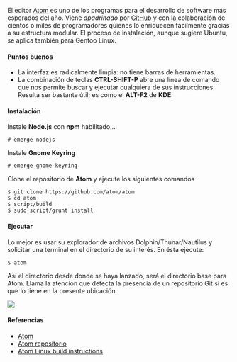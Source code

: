 
El editor [Atom](https://atom.io) es uno de los programas para el desarrollo de software más esperados del año. Viene _apadrinado_ por [GitHub](https://github.com/) y con la colaboración de cientos o miles de programadores quienes lo enriquecen fácilmente gracias a su estructura modular. El proceso de instalación, aunque sugiere Ubuntu, se aplica también para Gentoo Linux.

#### Puntos buenos

* La interfaz es radicalmente limpia: no tiene barras de herramientas.
* La combinación de teclas **CTRL-SHIFT-P** abre una línea de comando que nos permite buscar y ejecutar cualquiera de sus instrucciones. Resulta ser bastante útil; es como el **ALT-F2** de **KDE**.

#### Instalación

Instale **Node.js** con **npm** habilitado...

    # emerge nodejs

Instale **Gnome Keyring**

    # emerge gnome-keyring

Clone el repositorio de **Atom** y ejecute los siguientes comandos

    $ git clone https://github.com/atom/atom
    $ cd atom
    $ script/build
    $ sudo script/grunt install

#### Ejecutar

Lo mejor es usar su explorador de archivos Dolphin/Thunar/Nautilus y solicitar una terminal en el directorio de su interés. En ésta ejecute:

    $ atom

Así el directorio desde donde se haya lanzado, será el directorio base para Atom. Llama la atención que detecta la presencia de un repositorio Git si es que lo tiene en la presente ubicación.

<a href="gentoo-atom-instalacion/atom.png"><img class="img-responsive" src="gentoo-atom-instalacion/atom-preview.jpg"></a>

#### Referencias

* [Atom](https://atom.io)
* [Atom repositorio](https://github.com/atom/atom)
* [Atom Linux build instructions](https://github.com/atom/atom/blob/master/docs/build-instructions/linux.md)
